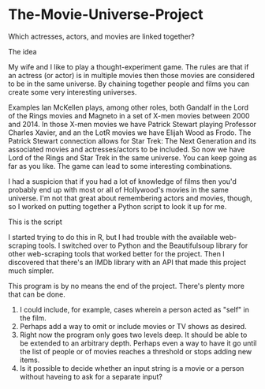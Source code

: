 # The-Movie-Universe-Project
Which actresses, actors, and movies are linked together?

The idea

  My wife and I like to play a thought-experiment game. The rules are that if an actress (or actor) is in multiple movies then those movies are considered to be in the same universe. By chaining together people and films you can create some very interesting universes.

Examples
  Ian McKellen plays, among other roles, both Gandalf in the Lord of the Rings movies and Magneto in a set of X-men movies between 2000 and 2014.
  In those X-men movies we have Patrick Stewart playing Professor Charles Xavier, and an the LotR movies we have Elijah Wood as Frodo.
  The Patrick Stewart connection allows for Star Trek: The Next Generation and its associated movies and actresses/actors to be included.
  So now we have Lord of the Rings and Star Trek in the same universe.
You can keep going as far as you like. The game can lead to some interesting combinations.


I had a suspicion that if you had a lot of knowledge of films then you'd probably end up with most or all of Hollywood's movies in the same universe. I'm not that great about remembering actors and movies, though, so I worked on putting together a Python script to look it up for me.

This is the script

I started trying to do this in R, but I had trouble with the available web-scraping tools.
I switched over to Python and the Beautifulsoup library for other web-scraping tools that worked better for the project.
Then I discovered that there's an IMDb library with an API that made this project much simpler.

This program is by no means the end of the project. There's plenty more that can be done.
1. I could include, for example, cases wherein a person acted as "self" in the film.
2. Perhaps add a way to omit or include movies or TV shows as desired.
3. Right now the program only goes two levels deep. It should be able to be extended to an arbitrary depth. Perhaps even a way to have it go until the list of people or of movies reaches a threshold or stops adding new items.
4. Is it possible to decide whether an input string is a movie or a person without haveing to ask for a separate input?
